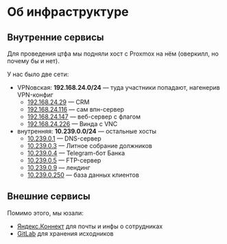 # Об инфраструктуре

## Внутренние сервисы

Для проведения цтфа мы подняли хост с Proxmox на нём (оверкилл, но почему бы и нет).

У нас было две сети:

* VPNовская: **192.168.24.0/24** — туда участники попадают, нагенерив VPN-конфиг
    * [192.168.24.29](crm/) — CRM
    * [192.168.24.116](vpn/) — сам впн-сервер
    * [192.168.24.147](dummy/) — веб-сервер с флагом
    * [192.168.24.226](win/) — Винда с VNC
* внутренняя: **10.239.0.0/24** — остальные хосты
    * [10.239.0.1](dns/) — DNS-сервер
    * [10.239.0.3](lsd/) — Литное собрание должников
    * [10.239.0.4](bot/) — Telegram-бот Банка
    * [10.239.0.5](ftp/) — FTP-сервер
    * [10.239.0.9](landing/) — лендинг
    * [10.239.0.250](db/) — база данных клиентов

## Внешние сервисы

Помимо этого, мы юзали:

* [Яндекс.Коннект](staff/) для почты и инфы о сотрудниках
* [GitLab](gitlab/) для хранения исходников

